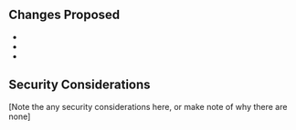 ## Changes Proposed

-
-
-

## Security Considerations

[Note the any security considerations here, or make note of why there are none]
